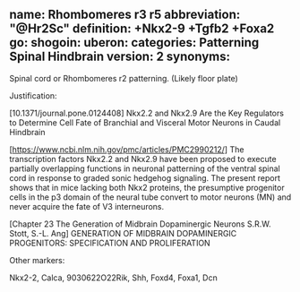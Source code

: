 name: Rhombomeres r3 r5 
abbreviation: "@Hr2Sc"
definition: +Nkx2-9 +Tgfb2 +Foxa2
go:
shogoin: 
uberon: 
categories: Patterning Spinal Hindbrain
version: 2
synonyms:
---

Spinal cord or Rhombomeres r2 patterning. (Likely floor plate)

Justification:

[10.1371/journal.pone.0124408] Nkx2.2 and Nkx2.9 Are the Key Regulators to Determine Cell Fate of Branchial and Visceral Motor Neurons in Caudal Hindbrain

[https://www.ncbi.nlm.nih.gov/pmc/articles/PMC2990212/] The transcription factors Nkx2.2 and Nkx2.9 have been proposed to execute partially overlapping functions in neuronal patterning of the ventral spinal cord in response to graded sonic hedgehog signaling. The present report shows that in mice lacking both Nkx2 proteins, the presumptive progenitor cells in the p3 domain of the neural tube convert to motor neurons (MN) and never acquire the fate of V3 interneurons. 

[Chapter 23 The Generation of Midbrain Dopaminergic
Neurons S.R.W. Stott, S.-L. Ang] GENERATION OF MIDBRAIN DOPAMINERGIC PROGENITORS: SPECIFICATION AND PROLIFERATION 

Other markers:

Nkx2-2, Calca, 9030622O22Rik, Shh, Foxd4, Foxa1, Dcn